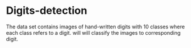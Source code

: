 # Digits-detection
The data set contains images of hand-written digits with 10 classes where each class refers to a digit. will will classify the images to corresponding digit.
